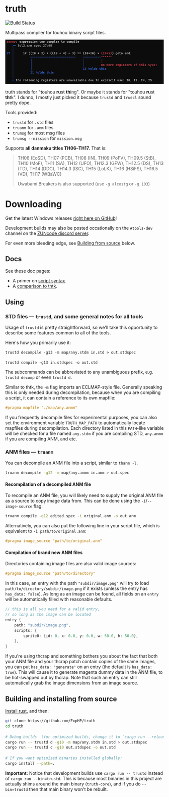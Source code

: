 # truth

[![Build Status](https://travis-ci.org/ExpHP/truth.svg?branch=main)](https://travis-ci.org/ExpHP/truth)

Multipass compiler for touhou binary script files.

![Sexy error message example](./doc/img/sexy-error.png)

truth stands for "**t**ouhou **ru**st **th**ing".  Or maybe it stands for "**t**ouhou **ru**st **th**tk". I dunno, I mostly just picked it because `trustd` and `truecl` sound pretty dope.

Tools provided:

* `trustd` for `.std` files
* `truanm` for `.anm` files
* `trumsg` for most msg files
* `trumsg --mission` for `mission.msg`

Supports **all danmaku titles TH06–TH17.**  That is:

> TH06 (EoSD), TH07 (PCB), TH08 (IN), TH09 (PoFV), TH09.5 (StB), TH10 (MoF), TH11 (SA), TH12 (UFO), TH12.3 (GFW), TH12.5 (DS), TH13 (TD), TH14 (DDC), TH14.3 (ISC), TH15 (LoLK), TH16 (HSiFS), TH16.5 (VD), TH17 (WBaWC)
> 
> Uwabami Breakers is also supported (use `-g alcostg` or `-g 103`)

# Downloading

Get the latest Windows releases [right here on GitHub](https://github.com/ExpHP/truth/tags)!

Development builds may also be posted occationally on the `#tools-dev` channel on the [ZUNcode discord server](https://discord.gg/fvPJvHJ).

For even more bleeding edge, see [Building from source](#building-and-installing-from-source) below.

## Docs

See these doc pages:

* A primer on [script syntax](./doc/syntax.md).
* A [comparison to thtk](./doc/comparison-to-thtk.md).

## Using

### STD files — `trustd`, and some general notes for all tools

Usage of `trustd` is pretty straightforward, so we'll take this opportunity to describe some features common to all of the tools.

Here's how you primarily use it:

```shell
trustd decompile -g13 -m map/any.stdm in.std > out.stdspec

trustd compile -g13 in.stdspec -o out.std
```

The subcommands can be abbreviated to any unambiguous prefix, e.g. `trustd decomp` or even `trustd d`.

Similar to thtk, the `-m` flag imports an ECLMAP-style file. Generally speaking this is only needed during decompilation, because when you are compiling a script, it can contain a reference to its own mapfile:

```C
#pragma mapfile "./map/any.anmm"
```

If you frequently decompile files for experimental purposes, you can also set the environment variable `TRUTH_MAP_PATH` to automatically locate mapfiles during decompilation.  Each directory listed in this `PATH`-like variable will be checked for a file named `any.stdm` if you are compiling STD, `any.anmm` if you are compiling ANM, and etc.

### ANM files — `truanm`

You can decompile an ANM file into a script, similar to `thanm -l`.

```sh
truanm decompile -g12 -m map/any.anmm in.anm > out.spec
```

#### Recompilation of a decompiled ANM file

To recompile an ANM file, you will likely need to supply the original ANM file as a source to copy image data from.  This can be done using the `-i`/`--image-source` flag:

```sh
truanm compile -g12 edited.spec -i original.anm -o out.anm
```

Alternatively, you can also put the following line in your script file, which is equivalent to `-i path/to/original.anm`:

```C
#pragma image_source "path/to/original.anm"
```

#### Compilation of brand new ANM files

Directories containing image files are also valid image sources:

```C
#pragma image_source "path/to/directory"
```

In this case, an entry with the path `"subdir/image.png"` will try to load `path/to/directory/subdir/image.png` if it exists (unless the entry has `has_data: false`).  As long as an image can be found, all fields on an `entry` will be automatically filled with reasonable defaults.

```C
// this is all you need for a valid entry,
// so long as the image can be located
entry {
    path: "subdir/image.png",
    scripts: {
        sprite0: {id: 0, x: 0.0, y: 0.0, w: 50.0, h: 50.0},
    },
}
```

If you're using thcrap and something bothers you about the fact that both your ANM file and your thcrap patch contain copies of the same images, you can put `has_data: "generate"` on an entry (the default is `has_data: true`).  This will cause it to generate magenta dummy data in the ANM file, to be hot-swapped out by thcrap.  Note that such an entry can still automatically grab the image dimensions from an image source.

## Building and installing from source

[Install rust](https://rustup.rs/), and then:

```sh
git clone https://github.com/ExpHP/truth
cd truth

# Debug builds  (for optimized builds, change it to `cargo run --release`)
cargo run -- trustd d -g10 -m map/any.stdm in.std > out.stdspec
cargo run -- trustd c -g10 out.stdspec -o out.std

# If you want optimized binaries installed globally:
cargo install --path=.
```

**Important:** Notice that development builds use `cargo run -- trustd` instead of `cargo run --bin=trustd`.  This is because most binaries in this project are actually shims around the main binary (`truth-core`), and if you do `--bin=trustd` then that main binary won't be rebuilt.
